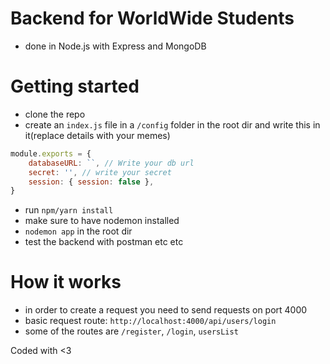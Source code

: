 # Backend for WorldWide Students
- done in Node.js with Express and MongoDB

# Getting started
- clone the repo
- create an `index.js` file in a `/config` folder in the root dir and write this in it(replace details with your memes)
```js
module.exports = {
    databaseURL: ``, // Write your db url
    secret: '', // write your secret
    session: { session: false },
}
```
- run `npm/yarn install`
- make sure to have nodemon installed
- `nodemon app` in the root dir
- test the backend with postman etc etc

# How it works
- in order to create a request you need to send requests on port 4000
- basic request route: `http://localhost:4000/api/users/login`
- some of the routes are `/register`, `/login`, `usersList`

Coded with <3 